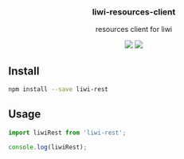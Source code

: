 <h3 align="center">
  liwi-resources-client
</h3>

<p align="center">
  resources client for liwi
</p>

<p align="center">
  <a href="https://npmjs.org/package/liwi-resources-client"><img src="https://img.shields.io/npm/v/liwi-resources-client.svg?style=flat-square"></a>
  <a href="https://david-dm.org/liwijs/liwi?path=packages/liwi-resources-client"><img src="https://david-dm.org/liwijs/liwi.svg?path=packages/liwi-resources-client?style=flat-square"></a>
</p>

## Install

```bash
npm install --save liwi-rest
```

## Usage

```js
import liwiRest from 'liwi-rest';

console.log(liwiRest);
```
